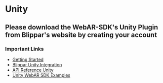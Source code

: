 # Unity

## Please download the WebAR-SDK's Unity Plugin from Blippar's website by creating your account

### Important Links
- [Getting Started](https://support.blippar.com/hc/en-us/categories/360000129988-Getting-Started)
- [Blippar Unity Integration](https://support.blippar.com/hc/en-us/articles/9563617386003-Blippar-Unity-Integration)
- [API Reference Unity](https://support.blippar.com/hc/en-us/articles/9664263142547-API-Reference-C-Unity-WebAR-SDK-plugin-v1-0-11)
- [Unity WebAR SDK Examples](https://github.com/blippar/unity-webarsdk-example)
